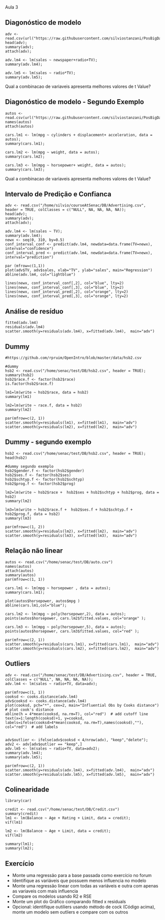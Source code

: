 Aula 3

## Diagonóstico de modelo
```
adv <- read.csv(url("https://raw.githubusercontent.com/silviostanzani/PosBigData/master/Advertising.csv"));
head(adv);
summary(adv);
attach(adv);

adv.lm4 <- lm(sales ~ newspaper+radio+TV);
summary(adv.lm4);

adv.lm5 <- lm(sales ~ radio*TV);
summary(adv.lm5);
```

Qual a combinacao de variaveis apresenta melhores valores de t  Value?

## Diagonóstico de modelo - Segundo Exemplo

```
autos <- read.csv(url("https://raw.githubusercontent.com/silviostanzani/PosBigData/master/Auto.csv"));
names(autos)
attach(autos)

cars.lm1 <- lm(mpg ~ cylinders + displacement+ acceleration, data = autos);
summary(cars.lm1);

cars.lm2 <- lm(mpg ~ weight, data = autos);
summary(cars.lm2);

cars.lm3 <- lm(mpg ~ horsepower+ weight, data = autos);
summary(cars.lm3);
```

Qual a combinacao de variaveis apresenta melhores valores de t  Value?

## Intervalo de Predição e Confianca
```
adv <- read.csv("/home/silvio/courseAtSenac/DB/Advertising.csv", header = TRUE, colClasses = c("NULL", NA, NA, NA, NA)); 
head(adv);
summary(adv);
attach(adv);

adv.lm4 <- lm(sales ~ TV);
summary(adv.lm4);
newx <- seq(0, 310, by=0.5)
conf_interval_conf <- predict(adv.lm4, newdata=data.frame(TV=newx), interval="confidence")
conf_interval_pred <- predict(adv.lm4, newdata=data.frame(TV=newx), interval="prediction")
                                                            
par (mfrow=c(1,1))
plot(adv$TV, adv$sales, xlab="TV", ylab="sales", main="Regression")
abline(adv.lm4, col="lightblue")

lines(newx, conf_interval_conf[,2], col="blue", lty=2)
lines(newx, conf_interval_conf[,3], col="blue", lty=2)
lines(newx, conf_interval_pred[,2], col="orange", lty=2)
lines(newx, conf_interval_pred[,3], col="orange", lty=2)
```

## Análise de resíduo
```
fitted(adv.lm4)
residuals(adv.lm4)
scatter.smooth(y=residuals(adv.lm4), x=fitted(adv.lm4),  main="adv")
```
## Dummy
```
#https://github.com/rpruim/OpenIntro/blob/master/data/hsb2.csv

#dummy
hsb2 <- read.csv("/home/senac/test/DB/hsb2.csv", header = TRUE);
summary(hsb2)
hsb2$race.f <- factor(hsb2$race)
is.factor(hsb2$race.f)

lm1=lm(write ~ hsb2$race, data = hsb2)
summary(lm1)

lm2=lm(write ~ race.f, data = hsb2)
summary(lm2)

par(mfrow=c(2, 1))
scatter.smooth(y=residuals(lm1), x=fitted(lm1),  main="adv")
scatter.smooth(y=residuals(lm2), x=fitted(lm2),  main="adv")
```

## Dummy - segundo exemplo
```
hsb2 <- read.csv("/home/senac/test/DB/hsb2.csv", header = TRUE);
head(hsb2)

#dummy segundo exemplo
hsb2$gender.f <- factor(hsb2$gender)
hsb2$ses.f <- factor(hsb2$ses)
hsb2$schtyp.f <- factor(hsb2$schtyp)
hsb2$prog.f <- factor(hsb2$prog)

lm2=lm(write ~ hsb2$race +  hsb2$ses + hsb2$schtyp + hsb2$prog, data = hsb2)
summary(lm2)

lm3=lm(write ~ hsb2$race.f +  hsb2$ses.f + hsb2$schtyp.f + hsb2$prog.f, data = hsb2)
summary(lm3)

par(mfrow=c(1, 2))
scatter.smooth(y=residuals(lm2), x=fitted(lm2),  main="adv")
scatter.smooth(y=residuals(lm3), x=fitted(lm3),  main="adv")
```

## Relação não linear
```
autos <- read.csv("/home/senac/test/DB/auto.csv")
names(autos)
attach(autos)
summary(autos)
par(mfrow=c(1, 1))

cars.lm1 <- lm(mpg ~ horsepower , data = autos);
summary(cars.lm1);

plot(autos$horsepower, autos$mpg )
abline(cars.lm1,col="blue");

cars.lm2 <- lm(mpg ~ poly(horsepower,2), data = autos);
points(autos$horsepower, cars.lm2$fitted.values, col="orange" );

cars.lm3 <- lm(mpg ~ poly(horsepower,5), data = autos);
points(autos$horsepower, cars.lm3$fitted.values, col="red" );

par(mfrow=c(2, 1))
scatter.smooth(y=residuals(cars.lm1), x=fitted(cars.lm1),  main="adv")
scatter.smooth(y=residuals(cars.lm2), x=fitted(cars.lm2),  main="adv")

```

## Outliers

```
adv <- read.csv("/home/senac/test/DB/Advertising.csv", header = TRUE, colClasses = c("NULL", NA, NA, NA, NA)); 
adv.lm4 <- lm(sales ~ radio+TV, data=adv);

par(mfrow=c(1, 1))
cooksd <- cooks.distance(adv.lm4)
adv$cooksd <- cooks.distance(adv.lm4)
plot(cooksd, pch="*", cex=2, main="Influential Obs by Cooks distance")  # plot cook's distance
abline(h = 4*mean(cooksd, na.rm=T), col="red")  # add cutoff line
text(x=1:length(cooksd)+1, y=cooksd, labels=ifelse(cooksd>4*mean(cooksd, na.rm=T),names(cooksd),""), col="red")  # add labels


adv$outlier <- ifelse(adv$cooksd < 4/nrow(adv), "keep","delete");
adv2 <- adv[adv$outlier == "keep",]
adv.lm5 <- lm(sales ~ radio+TV, data=adv2);
summary(adv.lm4);
summary(adv.lm5);

par(mfrow=c(2, 1))
scatter.smooth(y=residuals(adv.lm4), x=fitted(adv.lm4),  main="adv")
scatter.smooth(y=residuals(adv.lm5), x=fitted(adv.lm5),  main="adv")
```

## Colinearidade
```
library(car)

credit <- read.csv("/home/senac/test/DB/Credit.csv")
summary(credit)
lm1 <- lm(Balance ~ Age + Rating + Limit, data = credit);
vif(lm1)

lm2 <- lm(Balance ~ Age + Limit, data = credit);
vif(lm2)

summary(lm1);
summary(lm2);
```

## Exercício

* Monte uma regressão para a base passada como exercício no forum
* Identifique as variáveis que possuem menos influencia no modelo
* Monte uma regressão linear com todas as variáveis e outra com apenas as variaveis com mais influencia
* Compare os modelos usando R2 e RSE
* Monte um plot do Gráfico comparando fitted x residuals
* Opcional: identifique outiliers usando método de cock (Código acima), monte um modelo sem outliers e compare com os outros
